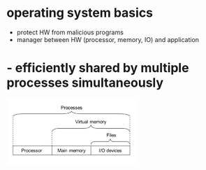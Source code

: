 operating system basics
========================

* protect HW from malicious programs
* manager between HW (processor, memory, IO) and application
# - efficiently shared by multiple processes simultaneously

<img src="./pic/virtual.png" width="300px" height="150px" alt="virtual"></img> <br>


